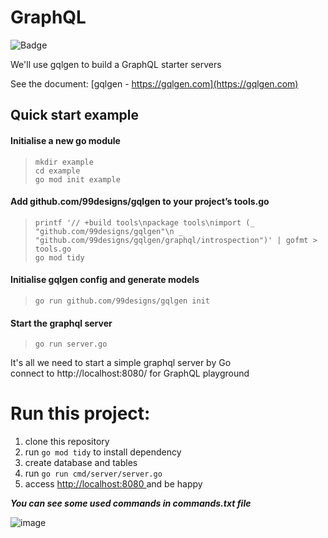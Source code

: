 # GraphQL 
![Badge](https://img.shields.io/static/v1?label=go&message=1.20&color=blue&style=for-the-badge&logo=Go)

We'll use gqlgen to build a GraphQL starter servers

See the document: [gqlgen - https://gqlgen.com](https://gqlgen.com)

## Quick start example 

#### Initialise a new go module

> `mkdir example`<br/>
> `cd example`<br/>
> `go mod init example`<br/>

#### Add github.com/99designs/gqlgen to your project’s tools.go <br/>
> `printf '// +build tools\npackage tools\nimport (_ "github.com/99designs/gqlgen"\n _ "github.com/99designs/gqlgen/graphql/introspection")' | gofmt > tools.go`<br/>
> `go mod tidy`

#### Initialise gqlgen config and generate models

> `go run github.com/99designs/gqlgen init`

#### Start the graphql server

> `go run server.go`

It's all we need to start a simple graphql server by Go <br/>
connect to http://localhost:8080/ for GraphQL playground


# Run this project:
<ol>
  <li>clone this repository</li>
  <li>run <code>go mod tidy</code> to install dependency</li>
  <li>create database and tables</li>
  <li>run <code>go run cmd/server/server.go</code></li>
  <li>access <a href="http://localhost:8080"> http://localhost:8080 </a> and be happy</li>
</ol>
    
***You can see some used commands in commands.txt file***

![image](https://img.shields.io/badge/Go-00ADD8?style=for-the-badge&logo=go&logoColor=white)
